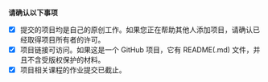 **请确认以下事项**

- [x] 提交的项目均是自己的原创工作。如果您正在帮助其他人添加项目，请确认已经取得项目所有者的许可。
- [x] 项目链接可访问。如果这是一个 GitHub 项目，它有 README(.md) 文件，并且不含受版权保护的材料。
- [x] 项目相关课程的作业提交已截止。

<!-- 请您将项目根据说明插入在合适的位置。我们的 CI 脚本会自动验证。感谢您的贡献！ -->
<!-- CI 脚本可能不够稳定。如果您碰到了难以解决的 CI Error，maintainer 们会帮助您进行修改。 -->
